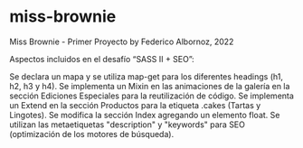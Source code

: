 # miss-brownie
Miss Brownie - Primer Proyecto
by Federico Albornoz, 2022

Aspectos incluidos en el desafío “SASS II + SEO”:

Se declara un mapa y se utiliza map-get para los diferentes headings (h1, h2, h3 y h4).
Se implementa un Mixin en las animaciones de la galería en la sección Ediciones Especiales para la reutilización de código.
Se implementa un Extend en la sección Productos para la etiqueta .cakes (Tartas y Lingotes).
Se modifica la sección Index agregando un elemento float.
Se utilizan las metaetiquetas "description" y "keywords" para SEO (optimización de los motores de búsqueda).
